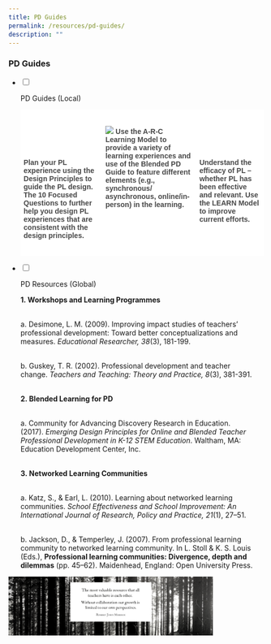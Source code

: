 ```yaml
---
title: PD Guides
permalink: /resources/pd-guides/
description: ""
---
```

### PD Guides


<ul class="jekyllcodex_accordion">  
  
<li>  
  
<input type="checkbox" id="accordion1">  
  
<label for="accordion1">PD Guides (Local)</label>  
  
<div>  
  
<p>

<table class="tg" style="border-collapse:collapse;border-spacing:0"><thead><tr><th style="background-color:#ffffff;border-color:#ffffff;border-style:solid;border-width:1px;color:#323232;font-family:Arial, sans-serif;font-size:14px;font-weight:bold;overflow:hidden;padding:10px 5px;text-align:left;vertical-align:top;word-break:normal"></th><th style="background-color:#ffffff;border-color:#ffffff;border-style:solid;border-width:1px;color:#323232;font-family:Arial, sans-serif;font-size:14px;font-weight:bold;overflow:hidden;padding:10px 5px;text-align:left;vertical-align:top;word-break:normal"></th><th style="background-color:#ffffff;border-color:#ffffff;border-style:solid;border-width:1px;color:#323232;font-family:Arial, sans-serif;font-size:14px;font-weight:bold;overflow:hidden;padding:10px 5px;text-align:left;vertical-align:top;word-break:normal"></th></tr></thead><tbody><tr><td style="background-color:#ffffff;border-color:#ffffff;border-style:solid;border-width:1px;color:#484848;font-family:Arial, sans-serif;font-size:14px;font-weight:bold;overflow:hidden;padding:10px 5px;text-align:left;vertical-align:top;word-break:normal"><span style="font-weight:600;color:#484848"><span style="font-weight:600;color:#484848"><br><br><br><br>Plan your PL experience using the Design Principles to guide the PL design. The 10 Focused Questions to further help you design PL experiences that are consistent with the design principles. </span></span></td><td style="background-color:#ffffff;border-color:#ffffff;border-style:solid;border-width:1px;color:#484848;font-family:Arial, sans-serif;font-size:14px;font-weight:bold;overflow:hidden;padding:10px 5px;text-align:left;vertical-align:top;word-break:normal"><span style="font-weight:600;color:#484848"><span style="font-weight:600;color:#484848"><img src="/images/pldesign.png"> Use the A-R-C Learning Model to provide a variety of learning experiences and use of the Blended PD Guide to feature different elements (e.g., synchronous/ asynchronous, online/in-person) in the learning.</span></span></td><td style="background-color:#ffffff;border-color:#ffffff;border-style:solid;border-width:1px;color:#484848;font-family:Arial, sans-serif;font-size:14px;font-weight:bold;overflow:hidden;padding:10px 5px;text-align:left;vertical-align:top;word-break:normal"><span style="font-weight:600;color:#484848"><span style="font-weight:600;color:#484848"><br><br><br><br>Understand the efficacy of PL – whether PL has been effective and relevant. Use the LEARN Model to improve current efforts.</span></span></td></tr><tr><td style="background-color:#ffffff;border-color:#ffffff;border-style:solid;border-width:1px;color:#4372D6;font-family:Arial, sans-serif;font-size:14px;overflow:hidden;padding:10px 5px;text-align:left;text-decoration:underline;vertical-align:top;word-break:normal"></td><td style="background-color:#ffffff;border-color:#ffffff;border-style:solid;border-width:1px;color:#4372D6;font-family:Arial, sans-serif;font-size:14px;overflow:hidden;padding:10px 5px;text-align:left;text-decoration:underline;vertical-align:top;word-break:normal"></td><td style="background-color:#ffffff;border-color:#ffffff;border-style:solid;border-width:1px;color:#4372D6;font-family:Arial, sans-serif;font-size:14px;overflow:hidden;padding:10px 5px;text-align:left;text-decoration:underline;vertical-align:top;word-break:normal"> </td></tr></tbody></table>
	

	

</p>  
  
</div>  
  
</li>  
<li>  
  
<input type="checkbox" id="accordion2">  
  
<label for="accordion2">PD Resources (Global)</label>  
  
<div>  
  
<p>
<b>1.&nbsp;Workshops and Learning Programmes</b> <br><br>

a.&nbsp;Desimone, L. M. (2009). Improving impact studies of teachers’ professional development: Toward better conceptualizations and measures.&nbsp;<i>Educational Researcher, 38</i>(3), 181-199. <br><br>

b.&nbsp;Guskey, T. R. (2002). Professional development and teacher change.&nbsp;<i>Teachers and Teaching: Theory and Practice, 8</i>(3), 381-391.<br><br>

<b>2.&nbsp;Blended Learning for PD</b> <br><br>

a.&nbsp;Community for Advancing Discovery Research in Education. (2017).&nbsp;<i>Emerging Design Principles for Online and Blended Teacher Professional Development in K-12 STEM Education</i>. Waltham, MA: Education Development Center, Inc.<br><br>

<b>3.&nbsp;Networked Learning Communities</b><br><br> 

a.&nbsp;Katz, S., &amp; Earl, L. (2010). Learning about networked learning communities.&nbsp;<i>School Effectiveness and School Improvement: An International Journal of Research, Policy and Practice, 21</i>(1), 27–51.<br><br>

b.&nbsp;Jackson, D., &amp; Temperley, J. (2007). From professional learning community to networked learning community. In L. Stoll &amp; K. S. Louis (Eds.),&nbsp;<b>Professional learning communities: Divergence, depth and dilemmas</b> (pp. 45–62). Maidenhead, England: Open University Press.
</p>  
  
</div>  
  
</li>  
	
  
</ul>

<img src="/images/pdpo11.png" style="width:80%">